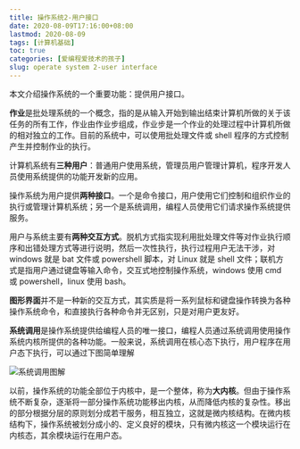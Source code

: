 ```yaml
---
title: 操作系统2-用户接口
date: 2020-08-09T17:16:00+08:00
lastmod: 2020-08-09
tags: [计算机基础]
toc: true
categories: [爱编程爱技术的孩子]
slug: operate system 2-user interface 
---
```


本文介绍操作系统的一个重要功能：提供用户接口。

<!--more-->

**作业**是批处理系统的一个概念，指的是从输入开始到输出结束计算机所做的关于该任务的所有工作，作业由作业步组成，作业步是一个作业的处理过程中计算机所做的相对独立的工作。目前的系统中，可以使用批处理文件或 shell 程序的方式控制产生并控制作业的执行。

计算机系统有**三种用户**：普通用户使用系统，管理员用户管理计算机，程序开发人员使用系统提供的功能开发新的应用。

操作系统为用户提供**两种接口**。一个是命令接口，用户使用它们控制和组织作业的执行或管理计算机系统；另一个是系统调用，编程人员使用它们请求操作系统提供服务。

用户与系统主要有**两种交互方式**。脱机方式指实现利用批处理文件等对作业执行顺序和出错处理方式等进行说明，然后一次性执行，执行过程用户无法干涉，对 windows 就是 bat 文件或 powershell 脚本，对 Linux 就是 shell 文件；联机方式是指用户通过键盘等输入命令，交互式地控制操作系统，windows 使用 cmd 或 powershell，linux 使用 bash。

**图形界面**并不是一种新的交互方式，其实质是将一系列鼠标和键盘操作转换为各种操作系统命令，和直接执行各种命令并无区别，只是对用户更友好。

**系统调用**是操作系统提供给编程人员的唯一接口，编程人员通过系统调用使用操作系统内核所提供的各种功能。一般来说，系统调用在核心态下执行，用户程序在用户态下执行，可以通过下图简单理解

![系统调用图解](https://picped-1301226557.cos.ap-beijing.myqcloud.com/BC_20200809_%E7%B3%BB%E7%BB%9F%E8%B0%83%E7%94%A8%E5%9B%BE%E8%A7%A3.png)

以前，操作系统的功能全部位于内核中，是一个整体，称为**大内核**。但由于操作系统不断复杂，逐渐将一部分操作系统功能移出内核，从而降低内核的复杂性。移出的部分根据分层的原则划分成若干服务，相互独立，这就是微内核结构。在微内核结构下，操作系统被划分成小的、定义良好的模块，只有微内核这一个模块运行在内核态，其余模块运行在用户态。